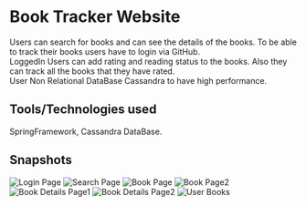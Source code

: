# Book Tracker Website
Users can search for books and can see the details of the books. To be able to track their books users have to login via GitHub.<br />
LoggedIn Users can add rating and reading status to the books. Also they can track all the books that they have rated.<br />
User Non Relational DataBase Cassandra to have high performance. 

## Tools/Technologies used
SpringFramework, Cassandra DataBase.

## Snapshots
![Login Page](https://github.com/SaiAnveshKanchi/Images/blob/main/Screenshot%202022-07-05%20at%207.43.39%20PM.png)
![Search Page](https://github.com/SaiAnveshKanchi/Images/blob/main/Screenshot%202022-07-05%20at%207.44.30%20PM.png)
![Book Page](https://github.com/SaiAnveshKanchi/Images/blob/main/Screenshot%202022-07-05%20at%207.48.20%20PM.png)
![Book Page2](https://github.com/SaiAnveshKanchi/Images/blob/main/Screenshot%202022-07-05%20at%207.47.13%20PM.png)
![Book Details Page1](https://github.com/SaiAnveshKanchi/Images/blob/main/Screenshot%202022-07-05%20at%207.50.48%20PM.png)
![Book Details Page2](https://github.com/SaiAnveshKanchi/Images/blob/main/Screenshot%202022-07-05%20at%207.49.40%20PM.png)
![User Books](https://github.com/SaiAnveshKanchi/Images/blob/main/Screenshot%202022-07-05%20at%207.55.26%20PM.png)

